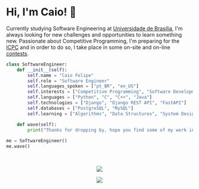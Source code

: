 # Hi, I'm Caio! 👋

Currently studying Software Engineering at [Universidade de Brasília](https://www.unb.br/), I'm always looking for new challenges and opportunities to learn something new. Passionate about Competitive Programming, I'm preparing for the [ICPC](https://icpc.global/) and in order to do so, I take place in some on-site and on-line [contests](https://github.com/caio-felipee/exercicios/blob/main/README.md).

```py
class SoftwareEngineer:
    def __init__(self):
        self.name = "Caio Felipe"
        self.role = "Software Engineer"
        self.languages_spoken = ["pt_BR", "en_US"]
        self.interests = ["Competitive Programming", "Software Development", "Artificial Intelligence", "System Design"]
        self.languages = ["Python", "C", "C++", "Java"]
        self.technologies = ["Django", "Django REST API", "FastAPI"]
        self.databases = ["PostgreSQL", "MySQL"]
        self.learning = ["Algorithms", "Data Structures", "System Design Patterns"]

    def wave(self):
        print("Thanks for dropping by, hope you find some of my work interesting.")
    
me = SoftwareEngineer()
me.wave()
```

<div>
<br>
<a href="https://github-readme-stats.vercel.app/api?username=caio-felipee&hide_border=true&theme=transparent&text_color=ffffff&show_icons=true&hide=stars&rank_icon=github"><p align="center"><img src="https://github-readme-stats.vercel.app/api?username=caio-felipee&hide_border=true&theme=transparent&text_color=ffffff&show_icons=true&hide=stars&rank_icon=github">
</p></a>
<b href="https://github-readme-stats.vercel.app/api/top-langs/?username=caio-felipee&exclude_repo=eda-2,trabalho-eda&size_weight=0.4&count_weight=0.5&theme=transparent&hide_border=true&text_color=ffffff&show_icons=true"><p align="center"><img src="https://github-readme-stats.vercel.app/api/top-langs/?username=caio-felipee&exclude_repo=eda-2,trabalho-eda&size_weight=0.5&count_weight=0.5&theme=transparent&hide_border=true&text_color=ffffff&show_icons=true">
</div>
